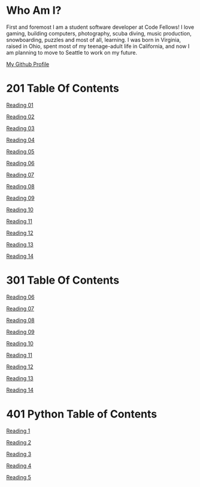 # Who Am I?
First and foremost I am a student software developer at Code Fellows! I love gaming, building computers, photography, scuba diving, music production, snowboarding, puzzles and most of all, learning. I was born in Virginia, raised in Ohio, spent most of my teenage-adult life in California, and now I am planning to move to Seattle to work on my future.

[My Github Profile](https://github.com/LeeThomas13)



# 201 Table Of Contents

[Reading 01](https://leethomas13.github.io/reading-notes/Reading-Notes/reading-01)

[Reading 02](https://leethomas13.github.io/reading-notes/Reading-Notes/reading-02)

[Reading 03](https://leethomas13.github.io/reading-notes/Reading-Notes/reading-03)

[Reading 04](https://leethomas13.github.io/reading-notes/Reading-Notes/reading-04)

[Reading 05](https://leethomas13.github.io/reading-notes/Reading-Notes/reading-05)

[Reading 06](https://leethomas13.github.io/reading-notes/Reading-Notes/reading-06)

[Reading 07](https://leethomas13.github.io/reading-notes/Reading-Notes/reading-07)

[Reading 08](https://leethomas13.github.io/reading-notes/Reading-Notes/reading-08)

[Reading 09](https://leethomas13.github.io/reading-notes/Reading-Notes/reading-09)

[Reading 10](https://leethomas13.github.io/reading-notes/Reading-Notes/reading-10)

[Reading 11](https://leethomas13.github.io/reading-notes/Reading-Notes/reading-11)

[Reading 12](https://leethomas13.github.io/reading-notes/Reading-Notes/reading-12)

[Reading 13](https://leethomas13.github.io/reading-notes/Reading-Notes/reading-13)

[Reading 14](https://leethomas13.github.io/reading-notes/Reading-Notes/reading-14)

# 301 Table Of Contents

[Reading 06](https://leethomas13.github.io/reading-notes/301-Reading-Notes/reading-06)

[Reading 07](https://leethomas13.github.io/reading-notes/301-Reading-Notes/reading-07)

[Reading 08](https://leethomas13.github.io/reading-notes/301-Reading-Notes/reading-08)

[Reading 09](https://leethomas13.github.io/reading-notes/301-Reading-Notes/reading-09)

[Reading 10](https://leethomas13.github.io/reading-notes/301-Reading-Notes/reading-10)

[Reading 11](https://leethomas13.github.io/reading-notes/301-Reading-Notes/reading-11)

[Reading 12](https://leethomas13.github.io/reading-notes/301-Reading-Notes/reading-12)

[Reading 13](https://leethomas13.github.io/reading-notes/301-Reading-Notes/reading-13)

[Reading 14](https://leethomas13.github.io/reading-notes/301-Reading-Notes/reading-14)

# 401 Python Table of Contents

[Reading 1]((https://leethomas13.github.io/reading-notes/401-python-reading-notes/reading-01))

[Reading 2]((https://leethomas13.github.io/reading-notes/401-python-reading-notes/reading-02))

[Reading 3]((https://leethomas13.github.io/reading-notes/401-python-reading-notes/reading-03))

[Reading 4]((https://leethomas13.github.io/reading-notes/401-python-reading-notes/reading-04))

[Reading 5]((https://leethomas13.github.io/reading-notes/401-python-reading-notes/reading-05))